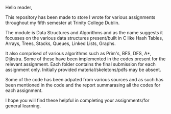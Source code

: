 Hello reader,
 
This repository has been made to store I wrote for various assignments throughout my fifth semester at Trinity College Dublin. 

The module is Data Structures and Algorithms and as the name suggests it focusses on the various data structures present/built in C like Hash Tables, Arrays, Trees, Stacks, Queues, Linked Lists, Graphs.

It also comprised of various algorithms such as Prim's, BFS, DFS, A*, Dijkstra. Some of these have been implemented in the codes present for the relevant assignment. Each folder contains the final submission for each assignment only. Initially provided material/skeletons/pdfs may be absent. 

Some of the code has been adpated from various sources and as such has been mentioned in the code and the report summarasing all the codes for each assignment. 

I hope you will find these helpful in completing your assignments/for general learning.
